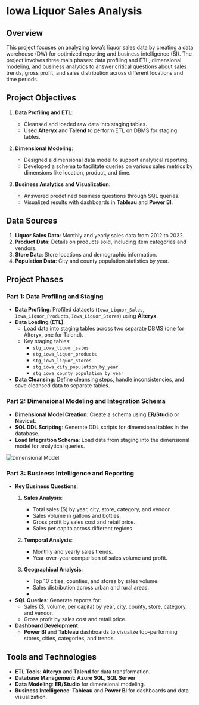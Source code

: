 # Iowa Liquor Sales Analysis

## Overview
This project focuses on analyzing Iowa’s liquor sales data by creating a data warehouse (DW) for optimized reporting and business intelligence (BI). The project involves three main phases: data profiling and ETL, dimensional modeling, and business analytics to answer critical questions about sales trends, gross profit, and sales distribution across different locations and time periods.

## Project Objectives
1. **Data Profiling and ETL**:
   - Cleansed and loaded raw data into staging tables.
   - Used **Alteryx** and **Talend** to perform ETL on DBMS for staging tables.

2. **Dimensional Modeling**:
   - Designed a dimensional data model to support analytical reporting.
   - Developed a schema to facilitate queries on various sales metrics by dimensions like location, product, and time.

3. **Business Analytics and Visualization**:
   - Answered predefined business questions through SQL queries.
   - Visualized results with dashboards in **Tableau** and **Power BI**.

## Data Sources
1. **Liquor Sales Data**: Monthly and yearly sales data from 2012 to 2022.
2. **Product Data**: Details on products sold, including item categories and vendors.
3. **Store Data**: Store locations and demographic information.
4. **Population Data**: City and county population statistics by year.

## Project Phases

### Part 1: Data Profiling and Staging
   - **Data Profiling**: Profiled datasets (`Iowa_Liquor_Sales`, `Iowa_Liquor_Products`, `Iowa_Liquor_Stores`) using **Alteryx**.
   - **Data Loading (ETL)**: 
     - Load data into staging tables across two separate DBMS (one for Alteryx, one for Talend).
     - Key staging tables:
       - `stg_iowa_liquor_sales`
       - `stg_iowa_liquor_products`
       - `stg_iowa_liquor_stores`
       - `stg_iowa_city_population_by_year`
       - `stg_iowa_county_population_by_year`
   - **Data Cleansing**: Define cleansing steps, handle inconsistencies, and save cleansed data to separate tables.

### Part 2: Dimensional Modeling and Integration Schema
   - **Dimensional Model Creation**: Create a schema using **ER/Studio** or **Navicat**.
   - **SQL DDL Scripting**: Generate DDL scripts for dimensional tables in the database.
   - **Load Integration Schema**: Load data from staging into the dimensional model for analytical queries.
     
![Dimensional Model](https://github.com/user-attachments/assets/f4b7dd90-4f89-4191-8615-d31e23a486f8)

### Part 3: Business Intelligence and Reporting
   - **Key Business Questions**:
      1. **Sales Analysis**:
         - Total sales ($) by year, city, store, category, and vendor.
         - Sales volume in gallons and bottles.
         - Gross profit by sales cost and retail price.
         - Sales per capita across different regions.
      
      2. **Temporal Analysis**:
         - Monthly and yearly sales trends.
         - Year-over-year comparison of sales volume and profit.
      
      3. **Geographical Analysis**:
         - Top 10 cities, counties, and stores by sales volume.
         - Sales distribution across urban and rural areas.
         - 
   - **SQL Queries**: Generate reports for:
     - Sales ($, volume, per capita) by year, city, county, store, category, and vendor.
     - Gross profit by sales cost and retail price.
   - **Dashboard Development**:
     - **Power BI** and **Tableau** dashboards to visualize top-performing stores, cities, categories, and trends.

## Tools and Technologies
- **ETL Tools**: **Alteryx** and **Talend** for data transformation.
- **Database Management**: **Azure SQL**, **SQL Server**
- **Data Modeling**: **ER/Studio** for dimensional modeling.
- **Business Intelligence**: **Tableau** and **Power BI** for dashboards and data visualization.


